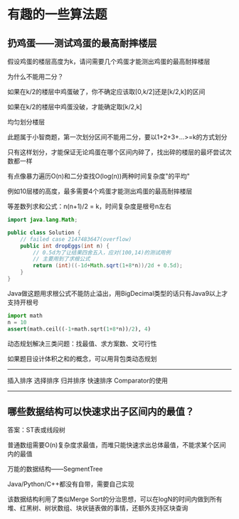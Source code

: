 # 有趣的一些算法题

## 扔鸡蛋——测试鸡蛋的最高耐摔楼层

假设鸡蛋的楼层高度为k，请问需要几个鸡蛋才能测出鸡蛋的最高耐摔楼层

为什么不能用二分？

如果在k/2的楼层中鸡蛋破了，你不确定应该取\[0,k/2]还是\[k/2,k]的区间

如果在k/2的楼层中鸡蛋没破，才能确定取\[k/2,k]

均匀划分楼层

此题属于小智商题，第一次划分区间不能用二分，要以1+2+3+...>=k的方式划分

只有这样划分，才能保证无论鸡蛋在哪个区间内碎了，找出碎的楼层的最坏尝试次数都一样

有点像暴力遍历O(n)和二分查找O(log(n))两种时间复杂度"的平均"

例如10层楼的高度，最多需要4个鸡蛋才能测出鸡蛋的最高耐摔楼层

等差数列求和公式：n(n+1)/2 = k，时间复杂度是根号n左右

```java
import java.lang.Math; 

public class Solution {
    // failed case 2147483647(overflow)
    public int dropEggs(int n) {
        // 0.5d为了让结果四舍五入，应对(100,14)的测试用例
        // 主要用到了求根公式 
        return (int)((-1d+Math.sqrt(1+8*n))/2d + 0.5d);
    }
}
```

Java做这题用求根公式不能防止溢出，用BigDecimal类型的话只有Java9以上才支持开根号

```python
import math
n = 10
assert(math.ceil((-1+math.sqrt(1+8*n))/2), 4)
```

动态规划解决三类问题：找最值、求方案数、文可行性

如果题目设计体积之和的概念，可以用背包类动态规划

----

插入排序
选择排序
归并排序
快速排序
Comparator的使用

----

## 哪些数据结构可以快速求出子区间内的最值？

答案：ST表或线段树

普通数组需要O(n)复杂度求最值，而堆只能快速求出总体最值，不能求某个区间内的最值

万能的数据结构——SegmentTree

Java/Python/C++都没有自带，需要自己实现

该数据结构利用了类似Merge Sort的分治思想，可以在logN的时间内做到所有堆、红黑树、树状数组、块状链表做的事情，还额外支持区块查询

